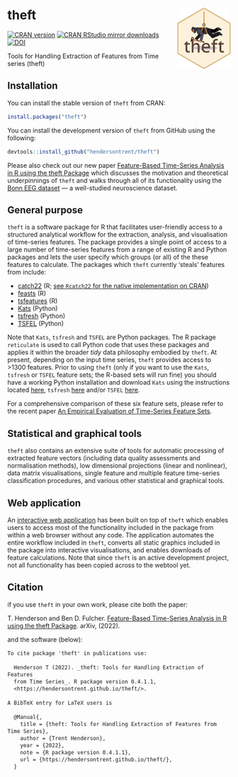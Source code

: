 
# theft <img src="man/figures/logo.png" align="right" width="120" />

[![CRAN
version](https://www.r-pkg.org/badges/version/theft)](https://www.r-pkg.org/pkg/theft)
[![CRAN RStudio mirror
downloads](https://cranlogs.r-pkg.org/badges/theft)](https://www.r-pkg.org/pkg/theft)
[![DOI](https://zenodo.org/badge/351259952.svg)](https://zenodo.org/badge/latestdoi/351259952)

Tools for Handling Extraction of Features from Time series (theft)

## Installation

You can install the stable version of `theft` from CRAN:

``` r
install.packages("theft")
```

You can install the development version of `theft` from GitHub using the
following:

``` r
devtools::install_github("hendersontrent/theft")
```

Please also check out our new paper [Feature-Based Time-Series Analysis
in R using the theft Package](https://arxiv.org/abs/2208.06146) which
discusses the motivation and theoretical underpinnings of `theft` and
walks through all of its functionality using the [Bonn EEG
dataset](https://journals.aps.org/pre/abstract/10.1103/PhysRevE.64.061907)
— a well-studied neuroscience dataset.

## General purpose

`theft` is a software package for R that facilitates user-friendly
access to a structured analytical workflow for the extraction, analysis,
and visualisation of time-series features. The package provides a single
point of access to a large number of time-series features from a range
of existing R and Python packages and lets the user specify which groups
(or all) of the these features to calculate. The packages which `theft`
currently ‘steals’ features from include:

- [catch22](https://link.springer.com/article/10.1007/s10618-019-00647-x)
  (R; [see `Rcatch22` for the native implementation on
  CRAN](https://github.com/hendersontrent/Rcatch22))
- [feasts](https://feasts.tidyverts.org) (R)
- [tsfeatures](https://github.com/robjhyndman/tsfeatures) (R)
- [Kats](https://facebookresearch.github.io/Kats/) (Python)
- [tsfresh](https://tsfresh.com) (Python)
- [TSFEL](https://tsfel.readthedocs.io/en/latest/) (Python)

Note that `Kats`, `tsfresh` and `TSFEL` are Python packages. The R
package `reticulate` is used to call Python code that uses these
packages and applies it within the broader *tidy* data philosophy
embodied by `theft`. At present, depending on the input time series,
`theft` provides access to \>1300 features. Prior to using `theft` (only
if you want to use the `Kats`, `tsfresh` or `TSFEL` feature sets; the
R-based sets will run fine) you should have a working Python
installation and download `Kats` using the instructions located
[here](https://facebookresearch.github.io/Kats/), `tsfresh`
[here](https://tsfresh.com) and/or `TSFEL`
[here](https://github.com/fraunhoferportugal/TSFEL).

For a comprehensive comparison of these six feature sets, please refer
to the recent paper [An Empirical Evaluation of Time-Series Feature
Sets](https://ieeexplore.ieee.org/document/9679937).

## Statistical and graphical tools

`theft` also contains an extensive suite of tools for automatic
processing of extracted feature vectors (including data quality
assessments and normalisation methods), low dimensional projections
(linear and nonlinear), data matrix visualisations, single feature and
multiple feature time-series classification procedures, and various
other statistical and graphical tools.

## Web application

An [interactive web
application](https://dynamicsandneuralsystems.shinyapps.io/timeseriesfeaturevis/)
has been built on top of `theft` which enables users to access most of
the functionality included in the package from within a web browser
without any code. The application automates the entire workflow included
in `theft`, converts all static graphics included in the package into
interactive visualisations, and enables downloads of feature
calculations. Note that since `theft` is an active development project,
not all functionality has been copied across to the webtool yet.

## Citation

if you use `theft` in your own work, please cite both the paper:

T. Henderson and Ben D. Fulcher. [Feature-Based Time-Series Analysis in
R using the theft Package](https://arxiv.org/abs/2208.06146). arXiv,
(2022).

and the software (below):


    To cite package 'theft' in publications use:

      Henderson T (2022). _theft: Tools for Handling Extraction of Features
      from Time Series_. R package version 0.4.1.1,
      <https://hendersontrent.github.io/theft/>.

    A BibTeX entry for LaTeX users is

      @Manual{,
        title = {theft: Tools for Handling Extraction of Features from Time Series},
        author = {Trent Henderson},
        year = {2022},
        note = {R package version 0.4.1.1},
        url = {https://hendersontrent.github.io/theft/},
      }
